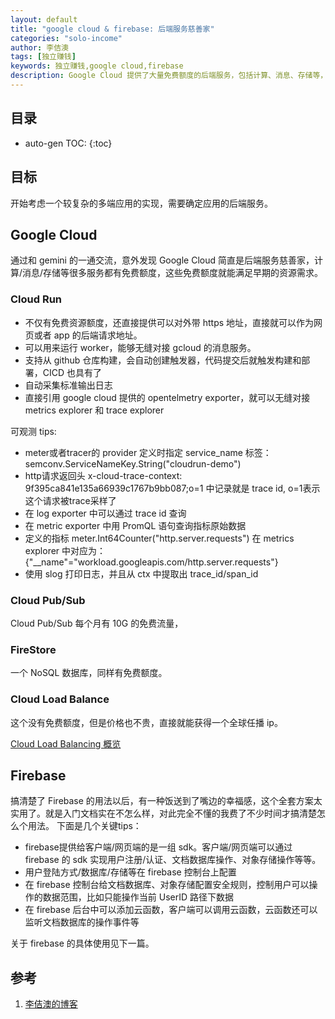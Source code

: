 ```yaml
---
layout: default
title: "google cloud & firebase: 后端服务慈善家"
categories: "solo-income"
author: 李佶澳
tags: [独立赚钱]
keywords: 独立赚钱,google cloud,firebase
description: Google Cloud 提供了大量免费额度的后端服务，包括计算、消息、存储等，这些免费额度能满足早期资源需求。Firebase提供了一套完整的应用开发解决方案。
---
```


## 目录

* auto-gen TOC:
{:toc}

## 目标

开始考虑一个较复杂的多端应用的实现，需要确定应用的后端服务。

## Google Cloud 

通过和 gemini 的一通交流，意外发现 Google Cloud 简直是后端服务慈善家，计算/消息/存储等很多服务都有免费额度，这些免费额度就能满足早期的资源需求。

### Cloud Run

* 不仅有免费资源额度，还直接提供可以对外带 https 地址，直接就可以作为网页或者 app 的后端请求地址。
* 可以用来运行 worker，能够无缝对接 gcloud 的消息服务。
* 支持从 github 仓库构建，会自动创建触发器，代码提交后就触发构建和部署，CICD 也具有了
* 自动采集标准输出日志
* 直接引用 google cloud 提供的 opentelmetry exporter，就可以无缝对接 metrics explorer 和 trace explorer

可观测 tips:

* meter或者tracer的 provider 定义时指定 service_name 标签：semconv.ServiceNameKey.String("cloudrun-demo")
* http请求返回头 x-cloud-trace-context: 9f395ca841e135a66939c1767b9bb087;o=1 中记录就是 trace id, o=1表示这个请求被trace采样了
* 在 log exporter 中可以通过 trace id 查询
* 在 metric exporter 中用 PromQL 语句查询指标原始数据
* 定义的指标 meter.Int64Counter("http.server.requests") 在 metrics explorer 中对应为：{"__name"="workload.googleapis.com/http.server.requests"}
* 使用 slog 打印日志，并且从 ctx 中提取出 trace_id/span_id 

### Cloud Pub/Sub

Cloud Pub/Sub 每个月有 10G 的免费流量，

### FireStore

一个 NoSQL 数据库，同样有免费额度。

### Cloud Load Balance

这个没有免费额度，但是价格也不贵，直接就能获得一个全球任播 ip。

[Cloud Load Balancing 概览](https://cloud.google.com/load-balancing/docs/load-balancing-overview?_gl=1*1g9pfya*_up*MQ..&gclid=CjwKCAjwup3HBhAAEiwA7euZuhm_UY7MIFTcvrLBpkhJeL7GxlWz7AtWjcpqfDPQ8EmIMLzQScfg8hoCJyEQAvD_BwE&gclsrc=aw.ds&hl=zh-cn)


## Firebase

搞清楚了 Firebase 的用法以后，有一种饭送到了嘴边的幸福感，这个全套方案太实用了。就是入门文档实在不怎么样，对此完全不懂的我费了不少时间才搞清楚怎么个用法。
下面是几个关键tips：

* firebase提供给客户端/网页端的是一组 sdk。客户端/网页端可以通过 firebase 的 sdk 实现用户注册/认证、文档数据库操作、对象存储操作等等。
* 用户登陆方式/数据库/存储等在 firebase 控制台上配置
* 在 firebase 控制台给文档数据库、对象存储配置安全规则，控制用户可以操作的数据范围，比如只能操作当前 UserID 路径下数据
* 在 firebase 后台中可以添加云函数，客户端可以调用云函数，云函数还可以监听文档数据库的操作事件等

关于 firebase 的具体使用见下一篇。

## 参考

1. [李佶澳的博客][1]

[1]: https://www.lijiaocn.com "李佶澳的博客"
